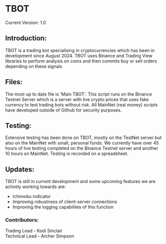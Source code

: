 # TBOT

Current Version: 1.0

## Introduction:
TBOT is a trading bot specialising in cryptocurrencies which has been in development since August 2024. TBOT uses Binance and Trading View libraries to perform analysis on coins and then commits buy or sell orders depending on these signals

## Files:
The most up to date file is 'Main TBOT'. This script runs on the Binance Testnet Server which is a server with live crypto prices that uses fake currency to test trading bots without risk. All MainNet (real money) scripts have developed outside of Github for security purposes.

## Testing:
Extensive testing has been done on TBOT, mostly on the TestNet server but also on the MainNet with small, personal funds. We currently have over 45 hours of live testing completed on the Binance Testnet server and another 10 hours on MainNet. Testing is recorded on a spreadsheet.

## Updates:
TBOT is still in current development and some upcoming features we are actively working towards are:
- Ichimoku indicator
- Improving robustness of client-server connections
- Improving the logging capabilites of this function

### Contributors:
Trading Lead - Kodi Sinclair <br/>
Technical Lead - Archer Simpson
